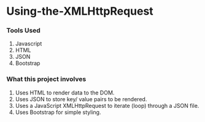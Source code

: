 # Using-the-XMLHttpRequest

### Tools Used

1. Javascript
2. HTML
3. JSON
4. Bootstrap

### What this project involves

1. Uses HTML to render data to the DOM.
2. Uses JSON to store key/ value pairs to be rendered.
3. Uses a JavaScript XMLHttpRequest to iterate (loop) through a JSON file. 
4. Uses Bootstrap for simple styling.

